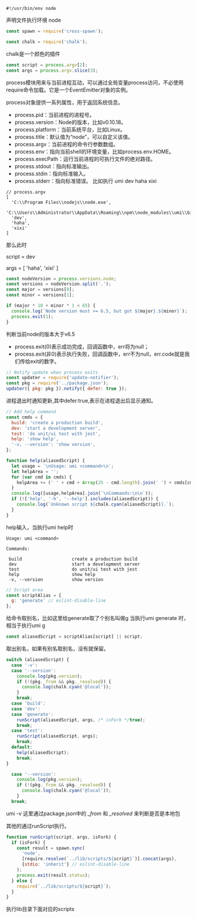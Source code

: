 ```base
#!/usr/bin/env node
```
声明文件执行环境 node

```js
const spawn = require('cross-spawn');
```
```js
const chalk = require('chalk');
```
chalk是一个颜色的插件
```js
const script = process.argv[2];
const args = process.argv.slice(3);
```
process模块用来与当前进程互动，可以通过全局变量process访问，不必使用require命令加载。它是一个EventEmitter对象的实例。

process对象提供一系列属性，用于返回系统信息。
- process.pid：当前进程的进程号。
- process.version：Node的版本，比如v0.10.18。
- process.platform：当前系统平台，比如Linux。
- process.title：默认值为“node”，可以自定义该值。
- process.argv：当前进程的命令行参数数组。
- process.env：指向当前shell的环境变量，比如process.env.HOME。
- process.execPath：运行当前进程的可执行文件的绝对路径。
- process.stdout：指向标准输出。
- process.stdin：指向标准输入。
- process.stderr：指向标准错误。
比如执行 umi dev haha xixi
```base
// process.argv
[ 
  'C:\\Program Files\\nodejs\\node.exe',
  'C:\\Users\\Administrator\\AppData\\Roaming\\npm\\node_modules\\umi\\bin\\umi.js',
  'dev',
  'haha',
  'xixi' 
]
```
那么此时

script = dev

args = [ 'haha', 'xixi' ]
```js
const nodeVersion = process.versions.node;
const versions = nodeVersion.split('.');
const major = versions[0];
const minor = versions[1];

if (major * 10 + minor * 1 < 65) {
  console.log(`Node version must >= 6.5, but got ${major}.${minor}`);
  process.exit(1);
}
```
判断当前node的版本大于v6.5
- process.exit(0)表示成功完成，回调函数中，err将为null；
- process.exit(非0)表示执行失败，回调函数中，err不为null，err.code就是我们传给exit的数字。
```js
// Notify update when process exits
const updater = require('update-notifier');
const pkg = require('../package.json');
updater({ pkg: pkg }).notify({ defer: true });
```
进程退出时通知更新,其中defer:true,表示在进程退出后显示通知。

```js
// Add help command 
const cmds = {
  build: 'create a production build',
  dev: 'start a development server',
  test: 'do unit/ui test with jest',
  help: 'show help',
  '-v, --version': 'show version',
};

function help(aliasedScript) {
  let usage = `\nUsage: umi <command>\n`;
  let helpArea = '';
  for (var cmd in cmds) {
    helpArea += (' ' + cmd + Array(25 - cmd.length).join(' ') + cmds[cmd] + '\n');
  }
  console.log([usage,helpArea].join(`\nCommands:\n\n`));
  if (!['help', '-h', '--help'].includes(aliasedScript)) {
    console.log(`Unknown script ${chalk.cyan(aliasedScript)}.`);
  }
}
```
help输入，当执行umi help时
```base
Usage: umi <command>

Commands:

 build                   create a production build
 dev                     start a development server
 test                    do unit/ui test with jest
 help                    show help
 -v, --version           show version
```
```js
// Script area
const scriptAlias = {
  g: 'generate' // eslint-disable-line
};
```
给命令取别名，比如这里给generate取了个别名叫做g
当执行umi generate 时，相当于执行umi g
```js
const aliasedScript = scriptAlias[script] || script;
```
取出别名，如果有别名取别名，没有就保留。
```js
switch (aliasedScript) {
  case '-v':
  case '--version':
    console.log(pkg.version);
    if (!(pkg._from && pkg._resolved)) {
      console.log(chalk.cyan('@local'));
    }
    break;
  case 'build':
  case 'dev':
  case 'generate':
    runScript(aliasedScript, args, /* isFork */true);
    break;
  case 'test':
    runScript(aliasedScript, args);
    break;
  default:
    help(aliasedScript);
    break;
}
```
```js
  case '--version':
    console.log(pkg.version);
    if (!(pkg._from && pkg._resolved)) {
      console.log(chalk.cyan('@local'));
    }
  break;
```
umi -v 这里通过package.json中的 *_from* 和 *_resolved* 来判断是否是本地包

其他的通过runScript执行。
```js
function runScript(script, args, isFork) {
  if (isFork) {
    const result = spawn.sync(
      'node',
      [require.resolve(`../lib/scripts/${script}`)].concat(args),
      {stdio: 'inherit'} // eslint-disable-line
    );
    process.exit(result.status);
  } else {
    require(`../lib/scripts/${script}`);
  }
}
```
执行lib目录下面对应的scripts
